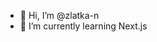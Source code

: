 - 👋 Hi, I’m @zlatka-n
- 🌱 I’m currently learning Next.js

<!---
zlatka-n/zlatka-n is a ✨ special ✨ repository because its `README.md` (this file) appears on your GitHub profile.
You can click the Preview link to take a look at your changes.
--->
